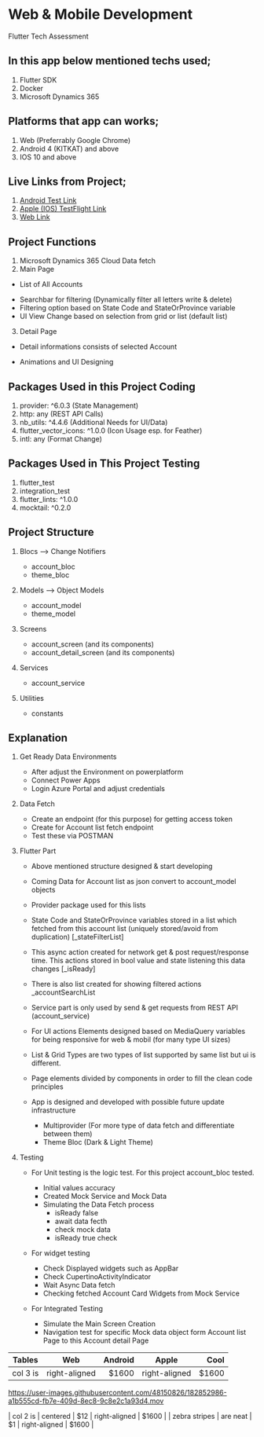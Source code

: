 # Web & Mobile Development
Flutter Tech Assessment

## In this app below mentioned techs used;

1. Flutter SDK
2. Docker
3. Microsoft Dynamics 365

## Platforms that app can works;

1. Web (Preferrably Google Chrome)
2. Android 4 (KITKAT) and above
3. IOS 10 and above

## Live Links from Project;

1. [Android Test Link](https://www.google.com)
2. [Apple (IOS) TestFlight Link](https://www.google.com)
3. [Web Link](https://www.google.com)

## Project Functions

1. Microsoft Dynamics 365 Cloud Data fetch
2. Main Page

* List of All Accounts
- Searchbar for filtering (Dynamically filter all letters write & delete)
- Filtering option based on State Code and StateOrProvince variable
- UI View Change based on selection from grid or list (default list)

3. Detail Page

* Detail informations consists of selected Account
- Animations and UI Designing

## Packages Used in this Project Coding

1. provider: ^6.0.3 (State Management)
2. http: any (REST API Calls)
3. nb_utils: ^4.4.6 (Additional Needs for UI/Data)
4. flutter_vector_icons: ^1.0.0 (Icon Usage esp. for Feather)
5. intl: any (Format Change)

## Packages Used in This Project Testing

1. flutter_test
2. integration_test
3. flutter_lints: ^1.0.0
4. mocktail: ^0.2.0

## Project Structure

1. Blocs --> Change Notifiers
	+ account_bloc
	+ theme_bloc
2. Models --> Object Models
	+ account_model
	+ theme_model
3. Screens
	+ account_screen (and its components)
	+ account_detail_screen (and its components)
4. Services
	+ account_service

5. Utilities
	+ constants

## Explanation

1. Get Ready Data Environments
	+ After adjust the Environment on powerplatform
	+ Connect Power Apps
	+ Login Azure Portal and adjust credentials
2. Data Fetch
	+ Create an endpoint (for this purpose) for getting access token
	+ Create for Account list fetch endpoint
	+ Test these via POSTMAN
3. Flutter Part
	+ Above mentioned structure designed & start developing
	+ Coming Data for Account list as json convert to account_model objects
	+ Provider package used for this lists

	+ State Code and StateOrProvince variables stored in a list which fetched from this account list (uniquely stored/avoid from duplication) [_stateFilterList]
	+ This async action created for network get & post request/response time. This actions stored in bool value and state listening this data changes [_isReady]
	+ There is also list created for showing filtered actions _accountSearchList
	
	+ Service part is only used by send & get requests from REST API (account_service)

	+ For UI actions Elements designed based on MediaQuery variables for being responsive for web & mobil (for many type  UI sizes)
	
	+ List & Grid Types are two types of list supported by same list but ui is different.

	+ Page elements divided by components in order to fill the clean code principles

	+ App is designed and developed with possible future update infrastructure
		+ Multiprovider (For more type of data fetch and differentiate between them)
		+ Theme Bloc (Dark & Light Theme)

4. Testing
	+ For Unit testing is the logic test. For this project account_bloc tested.
		+ Initial values accuracy
		+ Created Mock Service and Mock Data
		+ Simulating the Data Fetch process
			+ isReady false
			+ await data fecth
			+ check mock data
			+ isReady true check
	
	+ For widget testing
		+ Check Displayed widgets such as AppBar
		+ Check CupertinoActivityIndicator
		+ Wait Async Data fetch
		+ Checking fetched Account Card Widgets from Mock Service
	
	+ For Integrated Testing
		+ Simulate the Main Screen Creation
		+ Navigation test for specific Mock data object form Account list Page to this Account detail Page

| Tables        | Web           | Android| Apple         | Cool  |
| ------------- |:-------------:| -----: |:-------------:| -----:|
| col 3 is      | right-aligned | $1600  | right-aligned | $1600 |

https://user-images.githubusercontent.com/48150826/182852986-a1b555cd-fb7e-409d-8ec8-9c8e2c1a93d4.mov


| col 2 is      | centered      |   $12  | right-aligned | $1600 |
| zebra stripes | are neat      |    $1  | right-aligned | $1600 |
  

